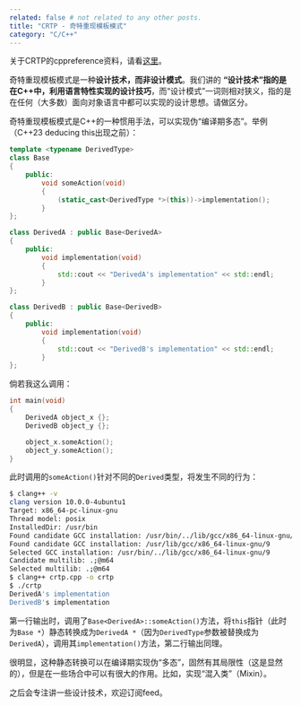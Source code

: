 ```yaml
---
related: false # not related to any other posts.
title: "CRTP - 奇特重现模板模式"
category: "C/C++"
---
```


关于CRTP的cppreference资料，请看[这里](https://zh.cppreference.com/w/cpp/language/crtp)。

奇特重现模板模式是一种**设计技术，而非设计模式**。我们讲的 **“设计技术”指的是在C++中，利用语言特性实现的设计技巧**，而“设计模式”一词则相对狭义，指的是在任何（大多数）面向对象语言中都可以实现的设计思想。请做区分。

奇特重现模板模式是C++的一种惯用手法，可以实现伪“编译期多态”。举例（C++23 deducing this出现之前）：

```cpp
template <typename DerivedType>
class Base
{
    public:
        void someAction(void)
        {
            (static_cast<DerivedType *>(this))->implementation();
        }
};

class DerivedA : public Base<DerivedA>
{
    public:
        void implementation(void)
        {
            std::cout << "DerivedA's implementation" << std::endl;
        }
};

class DerivedB : public Base<DerivedB>
{
    public:
        void implementation(void)
        {
            std::cout << "DerivedB's implementation" << std::endl;
        }
};
```

倘若我这么调用：

```cpp
int main(void)
{
    DerivedA object_x {};
    DerivedB object_y {};

    object_x.someAction();
    object_y.someAction();
}
```

此时调用的`someAction()`针对不同的`Derived`类型，将发生不同的行为：

```bash
$ clang++ -v
clang version 10.0.0-4ubuntu1 
Target: x86_64-pc-linux-gnu
Thread model: posix
InstalledDir: /usr/bin
Found candidate GCC installation: /usr/bin/../lib/gcc/x86_64-linux-gnu/9
Found candidate GCC installation: /usr/lib/gcc/x86_64-linux-gnu/9
Selected GCC installation: /usr/bin/../lib/gcc/x86_64-linux-gnu/9
Candidate multilib: .;@m64
Selected multilib: .;@m64
$ clang++ crtp.cpp -o crtp
$ ./crtp
DerivedA's implementation
DerivedB's implementation
```

第一行输出时，调用了`Base<DerivedA>::someAction()`方法，将`this`指针（此时为`Base *`）静态转换成为`DerivedA *`（因为`DerivedType`参数被替换成为`DerivedA`），调用其`implementation()`方法，第二行输出同理。

很明显，这种静态转换可以在编译期实现伪“多态”，固然有其局限性（这是显然的），但是在一些场合中可以有很大的作用。比如，实现“混入类”（Mixin）。

之后会专注讲一些设计技术，欢迎订阅feed。